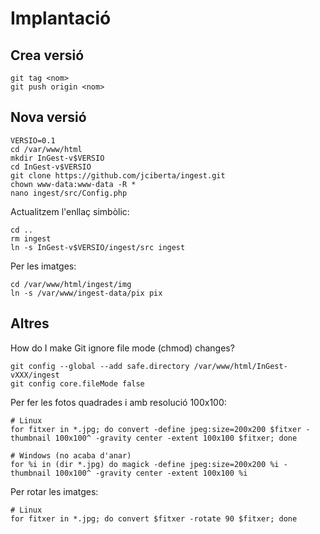 # Implantació

## Crea versió

```
git tag <nom>
git push origin <nom>
```

## Nova versió

```
VERSIO=0.1
cd /var/www/html
mkdir InGest-v$VERSIO
cd InGest-v$VERSIO
git clone https://github.com/jciberta/ingest.git
chown www-data:www-data -R *
nano ingest/src/Config.php
```

Actualitzem l'enllaç simbòlic:
```
cd ..
rm ingest
ln -s InGest-v$VERSIO/ingest/src ingest
```

Per les imatges:
```
cd /var/www/html/ingest/img
ln -s /var/www/ingest-data/pix pix
```

## Altres

How do I make Git ignore file mode (chmod) changes?
```
git config --global --add safe.directory /var/www/html/InGest-vXXX/ingest
git config core.fileMode false
```

Per fer les fotos quadrades i amb resolució 100x100:
```
# Linux
for fitxer in *.jpg; do convert -define jpeg:size=200x200 $fitxer -thumbnail 100x100^ -gravity center -extent 100x100 $fitxer; done

# Windows (no acaba d'anar)
for %i in (dir *.jpg) do magick -define jpeg:size=200x200 %i -thumbnail 100x100^ -gravity center -extent 100x100 %i
```

Per rotar les imatges:
```
# Linux
for fitxer in *.jpg; do convert $fitxer -rotate 90 $fitxer; done
```
